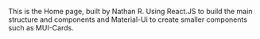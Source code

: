 This is the Home page, built by Nathan R. Using React.JS to build the main structure and components and Material-Ui to create smaller components such as MUI-Cards.
